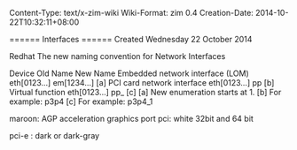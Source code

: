 Content-Type: text/x-zim-wiki
Wiki-Format: zim 0.4
Creation-Date: 2014-10-22T10:32:11+08:00

====== Interfaces ======
Created Wednesday 22 October 2014

Redhat The new naming convention for Network Interfaces

Device	Old Name	New Name
Embedded network interface (LOM)	eth[0123…]	em[1234…] ⁠[a]
PCI card network interface	eth[0123…]	p<slot>p<ethernet port> ⁠[b]
Virtual function	eth[0123…]	p<slot>p<ethernet port>_<virtual interface> ⁠[c]
[a] New enumeration starts at 1.
[b] For example: p3p4
[c] For example: p3p4_1


maroon:  AGP  acceleration graphics port
pci: white  32bit and 64 bit

pci-e : dark or dark-gray

